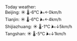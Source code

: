 Today weather:  
Beijing: ☀️ 🌡️-6°C 🌬️←0km/h  
Tianjin: ☀️ 🌡️-6°C 🌬️←4km/h  
Shijiazhuang: ☀️ 🌡️-1°C 🌬️↓5km/h  
Tangshan: ☀️ 🌡️-5°C 🌬️↓1km/h  
